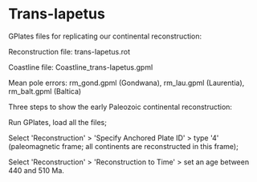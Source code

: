 # Trans-Iapetus

GPlates files for replicating our continental reconstruction:

Reconstruction file: trans-Iapetus.rot

Coastline file: Coastline_trans-Iapetus.gpml

Mean pole errors: rm_gond.gpml (Gondwana), rm_lau.gpml (Laurentia), rm_balt.gpml (Baltica)

Three steps to show the early Paleozoic continental reconstruction:

Run GPlates, load all the files;

Select 'Reconstruction' > 'Specify Anchored Plate ID' > type '4' (paleomagnetic frame; all continents are reconstructed in this frame);

Select 'Reconstruction' > 'Reconstruction to Time' > set an age between 440 and 510 Ma.
